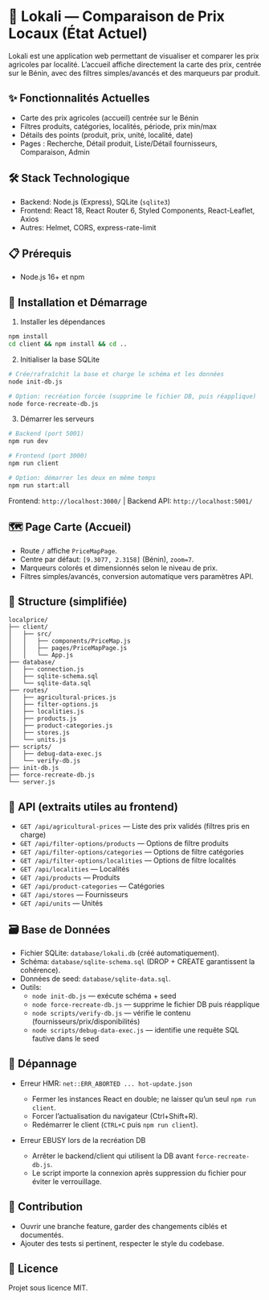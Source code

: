 # 🛒 Lokali — Comparaison de Prix Locaux (État Actuel)

Lokali est une application web permettant de visualiser et comparer les prix agricoles par localité. L’accueil affiche directement la carte des prix, centrée sur le Bénin, avec des filtres simples/avancés et des marqueurs par produit.

## ✨ Fonctionnalités Actuelles

- Carte des prix agricoles (accueil) centrée sur le Bénin
- Filtres produits, catégories, localités, période, prix min/max
- Détails des points (produit, prix, unité, localité, date)
- Pages : Recherche, Détail produit, Liste/Détail fournisseurs, Comparaison, Admin

## 🛠️ Stack Technologique

- Backend: Node.js (Express), SQLite (`sqlite3`)
- Frontend: React 18, React Router 6, Styled Components, React-Leaflet, Axios
- Autres: Helmet, CORS, express-rate-limit

## 📋 Prérequis

- Node.js 16+ et npm

## 🚀 Installation et Démarrage

1) Installer les dépendances
```bash
npm install
cd client && npm install && cd ..
```

2) Initialiser la base SQLite
```bash
# Crée/rafraîchit la base et charge le schéma et les données
node init-db.js

# Option: recréation forcée (supprime le fichier DB, puis réapplique)
node force-recreate-db.js
```

3) Démarrer les serveurs
```bash
# Backend (port 5001)
npm run dev

# Frontend (port 3000)
npm run client

# Option: démarrer les deux en même temps
npm run start:all
```

Frontend: `http://localhost:3000/`  |  Backend API: `http://localhost:5001/`

## 🗺️ Page Carte (Accueil)

- Route `/` affiche `PriceMapPage`.
- Centre par défaut: `[9.3077, 2.3158]` (Bénin), `zoom=7`.
- Marqueurs colorés et dimensionnés selon le niveau de prix.
- Filtres simples/avancés, conversion automatique vers paramètres API.

## 📁 Structure (simplifiée)

```
localprice/
├── client/
│   ├── src/
│   │   ├── components/PriceMap.js
│   │   ├── pages/PriceMapPage.js
│   │   └── App.js
├── database/
│   ├── connection.js
│   ├── sqlite-schema.sql
│   └── sqlite-data.sql
├── routes/
│   ├── agricultural-prices.js
│   ├── filter-options.js
│   ├── localities.js
│   ├── products.js
│   ├── product-categories.js
│   ├── stores.js
│   └── units.js
├── scripts/
│   ├── debug-data-exec.js
│   └── verify-db.js
├── init-db.js
├── force-recreate-db.js
└── server.js
```

## 🔌 API (extraits utiles au frontend)

- `GET /api/agricultural-prices` — Liste des prix validés (filtres pris en charge)
- `GET /api/filter-options/products` — Options de filtre produits
- `GET /api/filter-options/categories` — Options de filtre catégories
- `GET /api/filter-options/localities` — Options de filtre localités
- `GET /api/localities` — Localités
- `GET /api/products` — Produits
- `GET /api/product-categories` — Catégories
- `GET /api/stores` — Fournisseurs
- `GET /api/units` — Unités

## 🗃️ Base de Données

- Fichier SQLite: `database/lokali.db` (créé automatiquement).
- Schéma: `database/sqlite-schema.sql` (DROP + CREATE garantissent la cohérence).
- Données de seed: `database/sqlite-data.sql`.
- Outils:
  - `node init-db.js` — exécute schéma + seed
  - `node force-recreate-db.js` — supprime le fichier DB puis réapplique
  - `node scripts/verify-db.js` — vérifie le contenu (fournisseurs/prix/disponibilités)
  - `node scripts/debug-data-exec.js` — identifie une requête SQL fautive dans le seed

## 🐛 Dépannage

- Erreur HMR: `net::ERR_ABORTED ... hot-update.json`
  - Fermer les instances React en double; ne laisser qu’un seul `npm run client`.
  - Forcer l’actualisation du navigateur (Ctrl+Shift+R).
  - Redémarrer le client (`CTRL+C` puis `npm run client`).

- Erreur EBUSY lors de la recréation DB
  - Arrêter le backend/client qui utilisent la DB avant `force-recreate-db.js`.
  - Le script importe la connexion après suppression du fichier pour éviter le verrouillage.

## 🤝 Contribution

- Ouvrir une branche feature, garder des changements ciblés et documentés.
- Ajouter des tests si pertinent, respecter le style du codebase.

## 📝 Licence

Projet sous licence MIT.